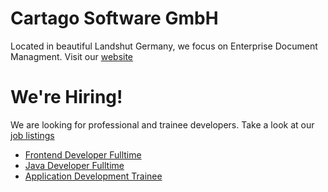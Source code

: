 # Cartago Software GmbH

Located in beautiful Landshut Germany, we focus on Enterprise Document Managment. Visit our [website](https://www.cartago.com)

# We're Hiring!

We are looking for professional and trainee developers. Take a look at our [job listings](https://cartago.com/ueber-uns/karriere/)

* [Frontend Developer Fulltime](https://cartago.com/ueber-uns/karriere/frontend-developer-w-m-d-vollzeit-landshut)
* [Java Developer Fulltime](https://cartago.com/ueber-uns/karriere/java-entwickler-m-w-d/)
* [Application Development Trainee](https://cartago.com/ueber-uns/karriere/ausbildung-2022-fachinformatiker-anwendungsentwicklung-w-m-d/)